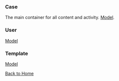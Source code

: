### Case
The main container for all content and activity. 
[Model](cases.md).

### User
[Model](user.md)

### Template
[Model](template.md)

[Back to Home](../index.md)


